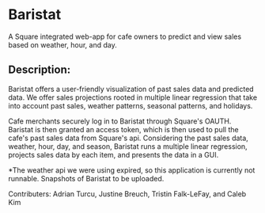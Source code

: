 # Baristat 
A Square integrated web-app for cafe owners to predict and view sales based on weather, hour, and day.


## Description:
Baristat offers a user-friendly visualization of past sales data and predicted data. We offer sales projections rooted in multiple linear regression that take into account past sales, weather patterns, seasonal patterns, and holidays.

Cafe merchants securely log in to Baristat through Square's OAUTH. Baristat is then granted an access token, which is then used to pull the cafe's past sales data from Square's api. Considering the past sales data, weather, hour, day, and season, Baristat runs a multiple linear regression, projects sales data by each item, and presents the data in a GUI.  


*The weather api we were using expired, so this application is currently not runnable. Snapshots of Baristat to be uploaded. 

Contributers: Adrian Turcu, Justine Breuch, Tristin Falk-LeFay, and Caleb Kim

